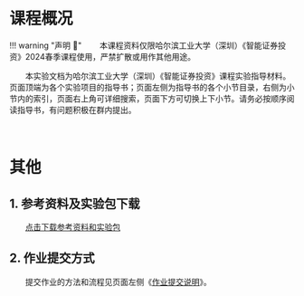 # 课程概况

<!-- 网页用途声明————建议保留！ -->
!!! warning "声明 :loudspeaker:"
    &emsp;&emsp;本课程资料仅限哈尔滨工业大学（深圳）《智能证券投资》2024春季课程使用，严禁扩散或用作其他用途。

&emsp;&emsp;本实验文档为哈尔滨工业大学（深圳）《智能证券投资》课程实验指导材料。页面顶端为各个实验项目的指导书；页面左侧为指导书的各个小节目录，右侧为小节内的索引，页面右上角可详细搜索，页面下方可切换上下小节。请务必按顺序阅读指导书，有问题积极在群内提出。

&emsp;&emsp;

# 其他

## 1. 参考资料及实验包下载

&emsp;&emsp;<a href="https://gitee.com/hitsz-cslab/gitee-page-demo/tree/master/stupkt" target="_blank">点击下载参考资料和实验包</a>

## 2. 作业提交方式

&emsp;&emsp;提交作业的方法和流程见页面左侧《[作业提交说明](./homewk/)》。
